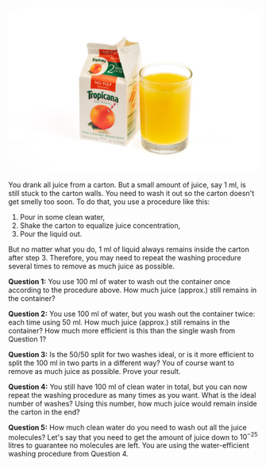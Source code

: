 ![](carton.png)

You drank all juice from a carton. But a small amount of juice, say 1 ml, is still stuck to the carton walls. You need to wash it out so the carton doesn't get smelly too soon. To do that, you use a procedure like this:

1. Pour in some clean water,
2. Shake the carton to equalize juice concentration,
3. Pour the liquid out.

But no matter what you do, 1 ml of liquid always remains inside  the carton after step 3. Therefore, you may need to repeat the washing procedure several times to remove as much juice as possible.

**Question 1:** You use 100 ml of water to wash out the container once according to the procedure above. How much juice (approx.) still remains in the container?

**Question 2:** You use 100 ml of water, but you wash out the container twice: each time using 50 ml. How much juice (approx.) still remains in the container? How much more efficient is this than the single wash from Question 1?

**Question 3:** Is the 50/50 split for two washes ideal, or is it more efficient to split the 100 ml in two parts in a different way? You of course want to remove as much juice as possible. Prove your result.

**Question 4:** You still have 100 ml of clean water in total, but you can now repeat the washing procedure as many times as you want. What is the ideal number of washes? Using this number, how much juice would remain inside the carton in the end?

**Question 5:** How much clean water do you need to wash out all the juice molecules? Let's say that you need to get the amount of juice down to $10^{-25}$ litres to guarantee no molecules are left. You are using the water-efficient washing procedure from Question 4.
